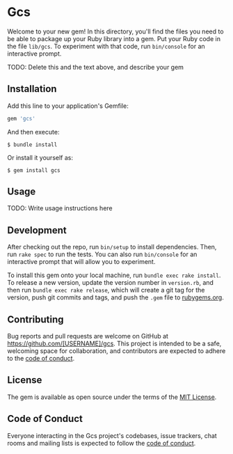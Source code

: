 # Gcs

Welcome to your new gem! In this directory, you'll find the files you need to be able to package up your Ruby library into a gem. Put your Ruby code in the file `lib/gcs`. To experiment with that code, run `bin/console` for an interactive prompt.

TODO: Delete this and the text above, and describe your gem

## Installation

Add this line to your application's Gemfile:

```ruby
gem 'gcs'
```

And then execute:

    $ bundle install

Or install it yourself as:

    $ gem install gcs

## Usage

TODO: Write usage instructions here

## Development

After checking out the repo, run `bin/setup` to install dependencies. Then, run `rake spec` to run the tests. You can also run `bin/console` for an interactive prompt that will allow you to experiment.

To install this gem onto your local machine, run `bundle exec rake install`. To release a new version, update the version number in `version.rb`, and then run `bundle exec rake release`, which will create a git tag for the version, push git commits and tags, and push the `.gem` file to [rubygems.org](https://rubygems.org).

## Contributing

Bug reports and pull requests are welcome on GitHub at https://github.com/[USERNAME]/gcs. This project is intended to be a safe, welcoming space for collaboration, and contributors are expected to adhere to the [code of conduct](https://github.com/[USERNAME]/gcs/blob/master/CODE_OF_CONDUCT.md).


## License

The gem is available as open source under the terms of the [MIT License](https://opensource.org/licenses/MIT).

## Code of Conduct

Everyone interacting in the Gcs project's codebases, issue trackers, chat rooms and mailing lists is expected to follow the [code of conduct](https://github.com/[USERNAME]/gcs/blob/master/CODE_OF_CONDUCT.md).

